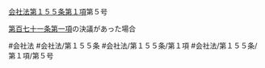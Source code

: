 [会社法第１５５条第１項](会社法＿＿＿＿第１５５条第１項)第５号

[第百七十一条第一項](会社法＿＿＿＿第１７１条第１項)の決議があった場合


#会社法
#会社法/第１５５条
#会社法/第１５５条/第１項
#会社法/第１５５条/第１項/第５号
